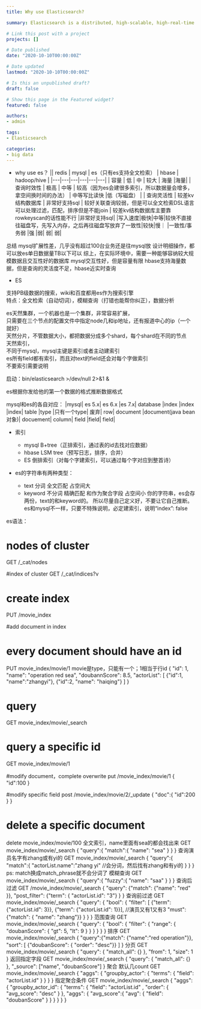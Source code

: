 ```yaml
---
title: Why use Elasticsearch?

summary: Elasticsearch is a distributed, high-scalable, high-real-time search and data analysis engine

# Link this post with a project
projects: []

# Date published
date: "2020-10-10T00:00:00Z"

# Date updated
lastmod: "2020-10-10T00:00:00Z"

# Is this an unpublished draft?
draft: false

# Show this page in the Featured widget?
featured: false

authors:
- admin

tags:
- Elasticsearch

categories:
- big data
---
```



- why use es？
|| redis  | mysql  | es（只有es支持全文检索）  | hbase  | hadoop/hive  |
|---|---|---|---|---|---|
|  容量 | 低  |  中 | 较大  | 海量  |海量|
| 查询时效性  |  极高 | 中等  |  较高（因为es会建很多索引，所以数据量会增多，拿空间换时间的办法） | 中等写比读快 |低（写磁盘）  |
| 查询灵活性  |  较差kv结构数据库 | 非常好支持sql  | 较好关联查询较弱，但是可以全文检索DSL语言可以处理过滤，匹配，排序但是不能join  | 较差kv结构数据库主要靠rowkeyscan的话性能不行  |非常好支持sql|
|写入速度|极快|中等|较快不直接往磁盘写，先写入内存，之后再往磁盘写放弃了一致性|较快|慢｜
|一致性/事务弱 |强 |弱| 弱| 弱|
<p>
总结  mysql扩展性差，几乎没有超过100台业务还是往mysql放 设计明细操作，都可以放es单日数据量TB以下可以  
综上，在实际环境中，需要一种能够容纳较大规模数据且交互性好的数据库
mysql交互性好，但是容量有限
hbase支持海量数据，但是查询的灵活度不足，hbase近实时查询
</p>


- ES

支持PB级数据的搜索，wiki和百度都用es作为搜索引擎<br>
特点：全文检索（自动切词），模糊查询（打错也能帮你纠正），数据分析<br>

es天然集群，一个机器也是一个集群，非常容易扩展，<br>
只需要在三个节点的配置文件中指定node几和ip地址，还有报道中心的ip（一个就好）<br>
天然分片，不管数据大小，都把数据分成多个shard，每个shard在不同的节点<br>
天然索引，<br>
不同于mysql，mysql主键是索引或者主动建索引<br>
es所有field都有索引，而且对text的field还会对每个字做索引<br>
不要索引需要说明<br>

启动：bin/elasticsearch >/dev/null 2>&1 &

<p>es根据你发给他的第一个数据的格式推断数据格式</p>

mysql和es的各自对应：
|mysql| es 5.x| es 6.x |es 7.x|
database |index |index |index|
table |type |只有一个type| 废弃|
row| document |document(java bean对象)| docuement|
column| field |field| field|

- 索引
    + mysql	B+tree（正排索引，通过表的id去找对应数据）
    + hbase	LSM tree（预写日志，排序，合并）
    + ES		倒排索引（对每个字建索引，可以通过每个字对应到整首诗）

- es的字符串有两种类型：
    + text 分词 全文匹配	占空间大
    + keyword 不分词 精确匹配 和作为聚合字段	占空间小
你的字符串，es会存两份，text的和keyword的。
所以尽量自己定义好，不要让它自己推断。
es和mysql不一样，只要不特殊说明，必定建索引，说明“index”: false


es语法：
# nodes of cluster
GET /_cat/nodes

#index of cluster
GET /_cat/indices?v

# create index
PUT /movie_index

#add document in index
   # every document should have an id
PUT movie_index/movie/1         movie是type，只能有一个；1相当于行id
{
  "id": 1,
  "name": "operation red sea",
  "doubannScore": 8.5,
  "actorList": [
    {"id":1, "name":"zhangyi"},
    {"id":2, "name": "haiqing"}
    ]
}
# query
GET movie_index/movie/_search
# query a specific id
GET movie_index/movie/1

#modify document，complete overwrite
put /movie_index/movie/1
{
  "id":100
}

#modify specific field
post /movie_index/movie/2/_update
{
  "doc":{
    "id":200
  }
}
# delete a specific document
delete movie_index/movie/100
全文索引，name里面有sea的都会找出来
GET movie_index/movie/_search
{
  "query":{
    "match":{
      "name": "sea"
    }
  }
}
查询演员名字有zhang或有yi的
GET movie_index/movie/_search
{
  "query":{
    "match":{
      "actorList.name":"zhang yi" //会分词，然后找有zhang和有yi的
    }
  }
}
ps: match换成match_phrase就不会分词了
模糊查询
GET movie_index/movie/_search
{
  "query":{
    "fuzzy":{
      "name": "saa"
    }
  }
}
查询后过滤
GET /movie_index/movie/_search
{
  "query": {"match": {"name": "red" }},
  "post_filter": {"term": { "actorList.id": "3"}
  }
}
查询前过滤
GET movie_index/movie/_search
{
  "query": {
    "bool": {
      "filter": [
        {"term": {"actorList.id": 3}},
        {"term": {"actorList.id": 1}}], //演员又有1又有3
      "must": {"match": { "name": "zhang"}} 
    }
  }
}
范围查询
GET movie_index/movie/_search
{
  "query": {
    "bool": {
      "filter": {
        "range": {
          "doubanScore": {
            "gt": 5,
            "lt": 9
          }
        }
      }
    }
  }
}
排序
GET movie_index/movie/_search
{
  "query":{"match": {"name":"red operation"}},
   "sort": [ {"doubanScore": { "order": "desc"}} ]
}
分页
GET movie_index/movie/_search
{
  "query": { "match_all": {} },
  "from": 1,
  "size": 1
}
返回指定字段
GET movie_index/movie/_search
{
  "query": { "match_all": {} },
  "_source": ["name", "doubanScore"]
}
聚合 
默认几count
GET movie_index/movie/_search
{
  "aggs": {
    "groupby_actor": {
      "terms": {
        "field": "actorList.id"
      }
    }
  }
}
指定聚合条件
GET movie_index/movie/_search
{
  "aggs": {
    "groupby_actor_id": {
      "terms": {
        "field": "actorList.id" ,
        "order": {
          "avg_score": "desc"
          }
      },
      "aggs": {
        "avg_score":{
          "avg": {
            "field": "doubanScore"
          }
        }
       }
    }
  }
}


